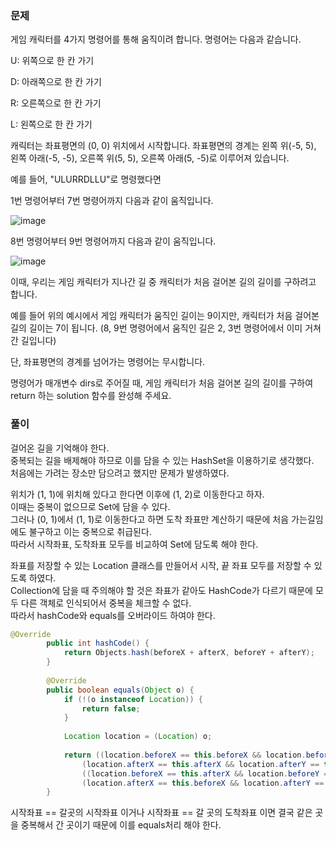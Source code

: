### 문제

게임 캐릭터를 4가지 명령어를 통해 움직이려 합니다. 명령어는 다음과 같습니다.   

U: 위쪽으로 한 칸 가기   

D: 아래쪽으로 한 칸 가기   

R: 오른쪽으로 한 칸 가기   

L: 왼쪽으로 한 칸 가기   
  
캐릭터는 좌표평면의 (0, 0) 위치에서 시작합니다. 좌표평면의 경계는 왼쪽 위(-5, 5), 왼쪽 아래(-5, -5), 오른쪽 위(5, 5), 오른쪽 아래(5, -5)로 이루어져 있습니다.   

예를 들어, "ULURRDLLU"로 명령했다면

1번 명령어부터 7번 명령어까지 다음과 같이 움직입니다.   

![image](https://github.com/Win-9/Algorism/assets/80390524/3b98e697-f0c3-402e-8f54-7f7621ae8edb)    

8번 명령어부터 9번 명령어까지 다음과 같이 움직입니다.

![image](https://github.com/Win-9/Algorism/assets/80390524/7c70252b-bfac-4bdc-a44a-0739e42c5b73)    

이때, 우리는 게임 캐릭터가 지나간 길 중 캐릭터가 처음 걸어본 길의 길이를 구하려고 합니다.    

예를 들어 위의 예시에서 게임 캐릭터가 움직인 길이는 9이지만, 캐릭터가 처음 걸어본 길의 길이는 7이 됩니다. (8, 9번 명령어에서 움직인 길은 2, 3번 명령어에서 이미 거쳐 간 길입니다)   

단, 좌표평면의 경계를 넘어가는 명령어는 무시합니다.   

명령어가 매개변수 dirs로 주어질 때, 게임 캐릭터가 처음 걸어본 길의 길이를 구하여 return 하는 solution 함수를 완성해 주세요.   



### 풀이

걸어온 길을 기억해야 한다.   
중복되는 길을 배제해야 하므로 이를 담을 수 있는 HashSet을 이용하기로 생각했다.   
처음에는 가려는 장소만 담으려고 했지만 문제가 발생하였다.   

위치가 (1, 1)에 위치해 있다고 한다면 이후에 (1, 2)로 이동한다고 하자.   
이때는 중복이 없으므로 Set에 담을 수 있다.   
그러나 (0, 1)에서 (1, 1)로 이동한다고 하면 도착 좌표만 계산하기 때문에 처음 가는길임에도 불구하고 이는 중복으로 취급된다.   
따라서 시작좌표, 도착좌표 모두를 비교하여 Set에 담도록 해야 한다.   

좌표를 저장할 수 있는 Location 클래스를 만들어서 시작, 끝 좌표 모두를 저장할 수 있도록 하였다.   
Collection에 담을 때 주의해야 할 것은 좌표가 같아도 HashCode가 다르기 때문에 모두 다른 객체로 인식되어서 중복을 체크할 수 없다.   
따라서 hashCode와 equals를 오버라이드 하여야 한다.   

```java
@Override
        public int hashCode() {
            return Objects.hash(beforeX + afterX, beforeY + afterY);
        }
        
        @Override
        public boolean equals(Object o) {
            if (!(o instanceof Location)) {
                return false;
            }
            
            Location location = (Location) o;
            
            return ((location.beforeX == this.beforeX && location.beforeY == this.beforeY) &&
                (location.afterX == this.afterX && location.afterY == this.afterY)) ||
                ((location.beforeX == this.afterX && location.beforeY == this.afterY) &&
                (location.afterX == this.beforeX && location.afterY == this.beforeY)); 
        }
```
시작좌표 == 갈곳의 시작좌표 이거나 시작좌표 == 갈 곳의 도착좌표 이면 결국 같은 곳을 중복해서 간 곳이기 때문에 이를 equals처리 해야 한다.


